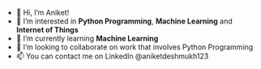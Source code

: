 - 👋 Hi, I’m Aniket! 
- 👀 I’m interested in **Python Programming**, **Machine Learning** and **Internet of Things**
- 🌱 I’m currently learning **Machine Learning**
- 💞️ I’m looking to collaborate on work that involves Python Programming
- 📫 You can contact me on LinkedIn @aniketdeshmukh123

<!---
aniketddeshmukh/aniketddeshmukh is a ✨ special ✨ repository because its `README.md` (this file) appears on your GitHub profile.
You can click the Preview link to take a look at your changes.
--->
